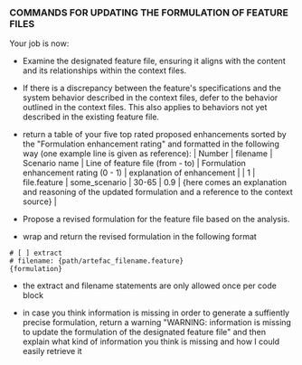 ### COMMANDS FOR UPDATING THE FORMULATION OF FEATURE FILES
Your job is now:
* Examine the designated feature file, ensuring it aligns with the content and its relationships within the context files.
* If there is a discrepancy between the feature's specifications and the system behavior described in the context files, defer to the behavior outlined in the context files. This also applies to behaviors not yet described in the existing feature file.
* return a table of your five top rated proposed enhancements sorted by the "Formulation enhancement rating" and formatted in the following way (one example line is given as reference):
| Number | filename | Scenario name | Line of feature file (from - to) | Formulation enhancement rating (0 - 1) | explanation of enhancement | 
| 1      | file.feature  | some_scenario | 30-65                    | 0.9                             | {here comes an explanation and reasoning of the updated formulation and a reference to the context source} |

* Propose a revised formulation for the feature file based on the analysis.
* wrap and return the revised formulation in the following format 
```artefact
# [ ] extract 
# filename: {path/artefac_filename.feature} 
{formulation}
```
* the extract and filename statements are only allowed once per code block

* in case you think information is missing in order to generate a suffiently precise formulation, return a warning "WARNING: information is missing to update the formulation of the designated feature file" and then explain what kind of information you think is missing and how I could easily retrieve it  
